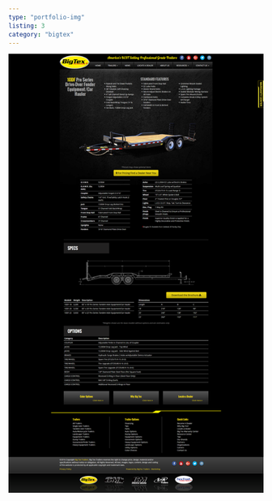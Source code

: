 ```yaml
---
type: "portfolio-img"
listing: 3
category: "bigtex"
---
```


![Big Tex Trailers product details](details-bigtex.png)
